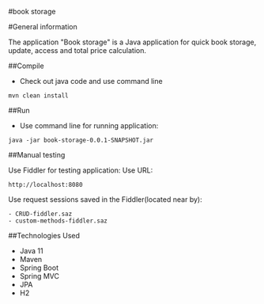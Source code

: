 #book storage


#General information


The application "Book storage" is a Java application for quick book storage, update, access and total price calculation.


##Compile


- Check out java code and use command line

```
mvn clean install
```


##Run


- Use command line for running application:

```
java -jar book-storage-0.0.1-SNAPSHOT.jar
```


##Manual testing


Use Fiddler for testing application: Use URL:

```
http://localhost:8080
```

Use request sessions saved in the Fiddler(located near by):

```
- CRUD-fiddler.saz
- custom-methods-fiddler.saz
```


##Technologies Used


- Java 11
- Maven
- Spring Boot
- Spring MVC
- JPA
- H2
	